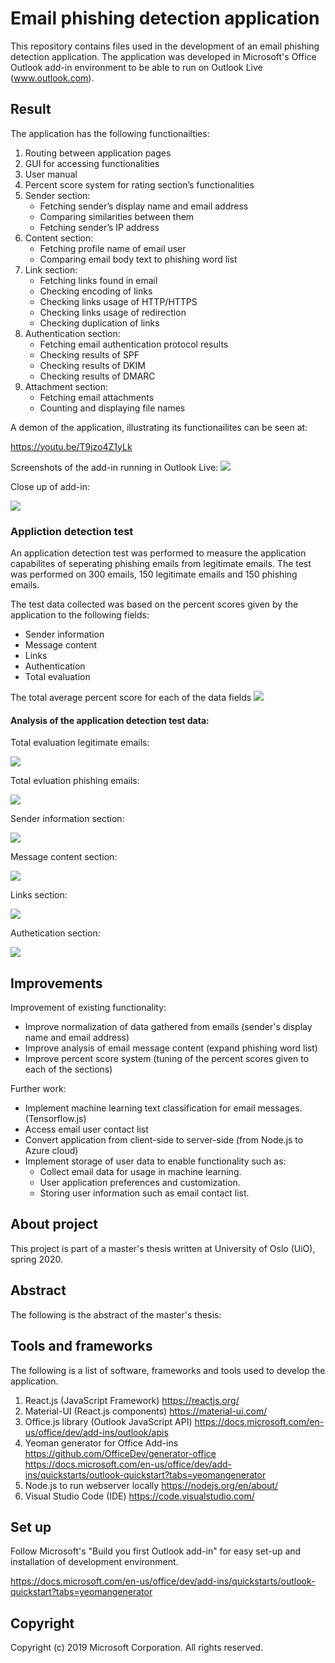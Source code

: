 # Email phishing detection application

This repository contains files used in the development of an email phishing detection application. The application was developed in Microsoft's Office Outlook add-in environment to be able to run on Outlook Live (www.outlook.com).

## Result

The application has the following functionailties:

1.  Routing between application pages
2.  GUI for accessing functionalities
3.  User manual
4.  Percent score system for rating section’s functionalities
5.  Sender section:
    - Fetching sender’s display name and email address
    - Comparing similarities between them
    - Fetching sender’s IP address
6.	Content section:
    - Fetching profile name of email user
    - Comparing email body text to phishing word list
7.	Link section:
    - Fetching links found in email
    - Checking encoding of links
    - Checking links usage of HTTP/HTTPS
    - Checking links usage of redirection
    - Checking duplication of links
8.	Authentication section:
    - Fetching email authentication protocol results
    - Checking results of SPF
    - Checking results of DKIM
    - Checking results of DMARC
9.	Attachment section:
    - Fetching email attachments
    - Counting and displaying file names
  
A demon of the application, illustrating its functionailites can be seen at:

  https://youtu.be/T9jzo4Z1yLk


Screenshots of the add-in running in Outlook Live:
![](figures/add_in_in_outlook.png)

Close up of add-in:

![](figures/add_in_close_up.png)

### Appliction detection test

An application detection test was performed to measure the application capabilites of seperating phishing emails from legitimate emails.
The test was performed on 300 emails, 150 legitimate emails and 150 phishing emails.

The test data collected was based on the percent scores given by the application to the following fields:
  - Sender information
  - Message content
  - Links
  - Authentication
  - Total evaluation

The total average percent score for each of the data fields
![](figures/total_evaluation_score.png)

#### Analysis of the application detection test data:

Total evaluation legitimate emails:

![](figures/tot_eva_150_legit_emails.png)

Total evluation phishing emails:

![](figures/tot_eva_150_phishing_emails.png)

Sender information section:

![](figures/sender_section_emails.png)

Message content section:

![](figures/content_section_emails.png)

Links section:

![](figures/links_section_emails.png)

Authetication section:

![](figures/authentication_section_links.png)

## Improvements
Improvement of existing functionality:
- Improve normalization of data gathered from emails (sender's display name and email address)
- Improve analysis of email message content (expand phishing word list)
- Improve percent score system (tuning of the percent scores given to each of the sections)
    
Further work:
- Implement machine learning text classification for email messages. (Tensorflow.js)
- Access email user contact list
- Convert application from client-side to server-side (from Node.js to Azure cloud)
- Implement storage of user data to enable functionality such as:
  - Collect email data for usage in machine learning.
  - User application preferences and customization.
  - Storing user information such as email contact list.

    

## About project

This project is part of a master's thesis written at University of Oslo (UiO), spring 2020.

## Abstract

The following is the abstract of the master's thesis:



## Tools and frameworks

The following is a list of software, frameworks and tools used to develop the application.

1.	React.js (JavaScript Framework) https://reactjs.org/
2.	Material-UI (React.js components) https://material-ui.com/
3.	Office.js library (Outlook JavaScript API) https://docs.microsoft.com/en-us/office/dev/add-ins/outlook/apis
4.	Yeoman generator for Office Add-ins https://github.com/OfficeDev/generator-office
https://docs.microsoft.com/en-us/office/dev/add-ins/quickstarts/outlook-quickstart?tabs=yeomangenerator
5.	Node.js to run webserver locally https://nodejs.org/en/about/
6.	Visual Studio Code (IDE) https://code.visualstudio.com/

## Set up

Follow Microsoft's "Build you first Outlook add-in" for easy set-up and installation of development environment.

https://docs.microsoft.com/en-us/office/dev/add-ins/quickstarts/outlook-quickstart?tabs=yeomangenerator

## Copyright

Copyright (c) 2019 Microsoft Corporation. All rights reserved.
